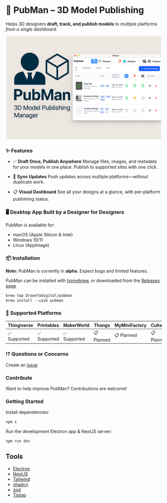 # 👤 PubMan – 3D Model Publishing

Helps 3D designers **draft, track, and publish models** to multiple platforms _from a single dashboard_.

<p align="center">
<img src="./Pubman-splash.png" alt="PubMan 3D Model Publishing Manager" width="500">
</p>

### ✨ Features

- ✅ **Draft Once, Publish Anywhere**
  Manage files, images, and metadata for your models in one place. Publish to supported sites with one click.

- 🔄 **Sync Updates**
  Push updates across multiple platforms—without duplicate work.

- 📋 **Visual Dashboard**
  See all your designs at a glance, with per-platform publishing status.

### 🖥 Desktop App Built by a Designer for Designers

PubMan is available for:
- macOS (Apple Silicon & Intel)  
- Windows 10/11  
- Linux (AppImage)

### 📦 Installation
**Note:** PubMan is currently in **alpha**. Expect bugs and limited features.

PubMan can be installed with [homebrew](https://brew.sh/), or downloaded from the [Releases page](https://github.com/DrawnToDigital/pubman/releases)

```shell
brew tap DrawnToDigital/pubman
brew install --cask pubman
```

### 📌 Supported Platforms

| Thingiverse   | Printables    | MakerWorld  | Thangs       | MyMiniFactory | Cults3D    |
|---------------|---------------|-------------|--------------|---------------|------------|
| ✅ Supported  | ✅ Supported | ✅ Supported | 📋 Planned  | 📋 Planned    | 📋 Planned |

### ⁉️ Questions or Concerns

Create an [issue](https://github.com/DrawnToDigital/pubman/issues)

### Contribute

Want to help improve PubMan? Contributions are welcome!

### Getting Started

Install dependencies:
```bash
npm i
```
Run the development Electron app & NextJS server:

```bash
npm run dev
```

## Tools
- [Electron](https://www.electronjs.org/)
- [NextJS](https://nextjs.org/)
- [Tailwind](https://tailwindcss.com/)
- [shadcn](https://ui.shadcn.com/)
- [zod](https://zod.dev/)
- [Tiptap](https://tiptap.dev/docs/editor/getting-started/overview)
